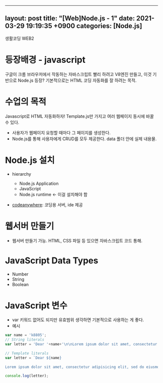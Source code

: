 
---
layout: post
title:  "[Web]Node.js - 1"
date:   2021-03-29 19:19:35 +0900
categories: [Node.js]
---

생활코딩 WEB2

# 등장배경 - javascript
구글이 크롬 브라우저에서 작동하는 자바스크립트 빨리 하려고 V8엔진 만들고, 이것 기반으로 Node.js 등장?
기본적으로는 HTML 코딩 자동화를 잘 하려는 목적.


# 수업의 목적
Javascript로 HTML 자동화하자! Template.js만 가지고 여러 웹페이지 동시에 바꿀 수 있다.
- 사용자가 웹페이지 요청할 때마다 그 페이지를 생성한다. 
- Node.js를 통해 사용자에게 CRUD를 모두 제공한다. data 폴더 안에 실제 내용물.

# Node.js 설치
- hierarchy
    - Node.js Application
    - JavaScript
    - Node.js runtime <- 이걸 설치해야 함

- [codeanywhere](https://codeanywhere.com): 코딩용 서버, ide 제공


# 웹서버 만들기
- 웹서버 만들기 가능. HTML, CSS 파일 등 있으면 자바스크립트 코드 통해. 

# JavaScript Data Types
- Number
- String
- Boolean

# JavaScript 변수
- var 키워드 없어도 되지만 유효범위 생각하면 기본적으로 사용하는 게 좋다. 
- 예시

```js
var name = 'k8805';
// String literals
var letter = 'Dear '+name+'\n\nLorem ipsum dolor sit amet, consectetur adipisicing elit, sed do eiusmod tempor incididunt ut labore et dolore magna aliqua. '+name+' Ut enim ad minim veniam, quis nostrud exercitation ullamco laboris nisi ut aliquip ex ea commodo consequat. Duis aute irure dolor in reprehenderit in voluptate velit esse cillum dolore eu fugiat nulla pariatur. Excepteur sint occaecat cupidatat non proident, sunt in culpa egoing qui officia deserunt mollit anim id est laborum. '+name;
 
// Template literals
var letter = `Dear ${name}
 
Lorem ipsum dolor sit amet, consectetur adipisicing elit, sed do eiusmod tempor incididunt ut labore et dolore magna aliqua. ${name} Ut enim ad minim veniam, quis nostrud exercitation ullamco laboris nisi ut aliquip ex ea commodo consequat. ${1+1} Duis aute irure dolor in reprehenderit in voluptate velit esse cillum dolore eu fugiat nulla pariatur. Excepteur sint occaecat cupidatat non proident, sunt in culpa egoing qui officia deserunt mollit anim id est laborum. ${name}`;
 
console.log(letter);
```
